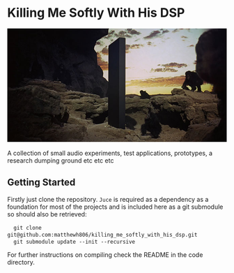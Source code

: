 # Killing Me Softly With His DSP

![monolith](assets/monolith_apes.jpeg?raw=true "The Monolith")

A collection of small audio experiments, test applications, prototypes, a research dumping ground etc etc etc

## Getting Started

Firstly just clone the repository. `Juce` is required as a dependency as a
foundation for most of the projects and is included here as a git submodule so
should also be retrieved:

```
  git clone git@github.com:matthewh806/killing_me_softly_with_his_dsp.git
  git submodule update --init --recursive
```

For further instructions on compiling check the README in the code directory.
